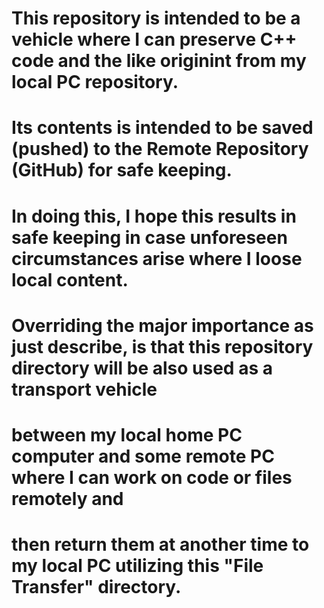 # This repository is intended to be a vehicle where I can preserve C++ code and the like originint from my local PC repository.
# Its contents is intended to be saved (pushed) to the Remote Repository (GitHub) for safe keeping.
# In doing this, I hope this results in safe keeping in case unforeseen circumstances arise where I loose local content.
#
# Overriding the major importance as just describe, is that this repository directory will be also used as a transport vehicle 
# between my local home PC computer and some remote PC where I can work on code or files remotely and 
# then return them at another time to my local PC utilizing this "File Transfer" directory.
